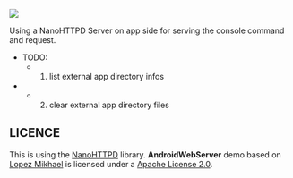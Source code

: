  
 
 
 ![](https://coding.net/u/suntabu/p/AndroidConsoleServer/git/raw/master/help.png)
 
 Using a NanoHTTPD Server on app side for serving the console command and request.
 
 - TODO:
 	- 1. list external app directory infos
 -	- 2. clear external app directory files

LICENCE
-----
This is using the [NanoHTTPD](https://github.com/NanoHttpd/nanohttpd) library.
**AndroidWebServer** demo based on [Lopez Mikhael](http://mikhaellopez.com/) is licensed under a [Apache License 2.0](http://www.apache.org/licenses/LICENSE-2.0).

